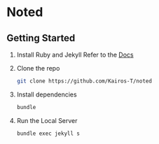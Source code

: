 # Noted


## Getting Started
1. Install Ruby and Jekyll
   Refer to the [Docs](https://jekyllrb.com/docs/installation/)

2. Clone the repo
    ```sh
    git clone https://github.com/Kairos-T/noted
    ```
3. Install dependencies
    ```sh
   bundle
    ```
   
4. Run the Local Server
    ```sh
    bundle exec jekyll s
    ```
